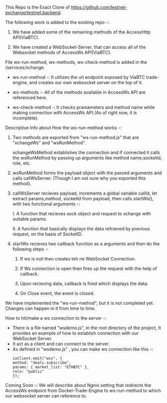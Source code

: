 This Repo is the Exact Clone of
https://github.com/testnet-exchange/testnet.backend.

The following work is added to the existing repo -:

1. We have added some of the remaining methods of the AccessHttp API(ViaBTC).

2. We have created a WebSocket-Server, that can access all of the Websocket methods of AccessWs API(ViaBTC).

File ws-run-method, ws-methods, ws-check-method is added in the /services/xchange.

- ws-run-method -: It utilizes the url endpoint exposed by ViaBTC trade-engine, and creates our
  own websocket server on the top of it.

- ws-methods -: All of the methods available in AccessWs API are referenced here.

- ws-check-method -: It checks pramameters and method name while making connection with AccessWs API.(As of right now, it is incomplete).

Descriptive Info about How the ws-run-method works -:

1. Two methods are exported  from "ws-run-method.js" that are "xchangeWs" and "wsRunMethod".

    xchangeWsMethod establishes the connection and if connected it calls the wsRunMethod by passing up arguments like method name,socketId, role, etc.

2. wsRunMethod forms the payload object with the passed arguments and calls callWsServer. (Though I am not sure why you exported this method).

3. callWsServer recieves payload, increments a global variable callId, let extract params,method, socketId from payload,
   then calls startWs(), with two functional arguments -:


    I. A function that recieves sock object and request to xchange with suitable params.

    II. A function that basically displays the data refcieved by previous request, on the basis of SocketID.

4. startWs recieves two callback function as a arguments and then do the following steps -:


    1. If ws is null then creates teh ne WebSocket Connection.

    2. If Ws connection is open then fires up the request with the help of callback.

    3. Upon recieving data, callback is fired which displays the data.

    4. On Close event, the event is closed.

We have implemented the "ws-run-method", but it is not completed yet. Changes can happen in it from time to time.

How to hit/make a ws connection to the server -:

- There is a file named "wsdemo.js", in the root directory of the project, It provides an example of how to establish connection with our WebSocket Server.
- It act as a client and can connect to the server.
- As defined in "wsdemo.js" , you can make ws connection like this -:
   ``` 
   ioClient.emit("wsx", {
  method: "deals.subscribe",
  params: { market_list: "ETHBTC" },
  role: "public"
  });
   
Coming Soon -: We will describe about Ngnix setting that redirects the AccessWs endpoint from Docker-Trade-Engine to ws-run-method to which our websocket server can reference to.
